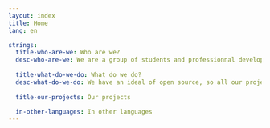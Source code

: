 ```yaml
---
layout: index
title: Home
lang: en

strings:
  title-who-are-we: Who are we?
  desc-who-are-we: We are a group of students and professionnal developers, grouped to create useful tools for community. Our goal is to help each other, develop common projects and the watchword is friendship!
  
  title-what-do-we-do: What do we do?
  desc-what-do-we-do: We have an ideal of open source, so all our projects are. Some day, maybe, our projects will become important enough for us to make it become our job, but waiting that, we love you all!
  
  title-our-projects: Our projects

  in-other-languages: In other languages
---
```

